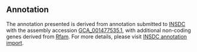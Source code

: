 

Annotation
----------

The annotation presented is derived from annotation submitted to
[INSDC](http://www.insdc.org) with the assembly accession
[GCA\_001477535.1](http://www.ebi.ac.uk/ena/data/view/GCA_001477535.1),
with additional non-coding genes derived from
[Rfam](http://rfam.xfam.org/). For more details, please visit [INSDC
annotation
import](http://ensemblgenomes.org/info/data/insdc_annotation).
